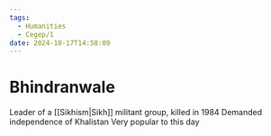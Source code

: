 ```yaml
---
tags:
  - Humanities
  - Cegep/1
date: 2024-10-17T14:58:09
---
```


# Bhindranwale

Leader of a [[Sikhism|Sikh]] militant group, killed in 1984
Demanded independence of Khalistan
Very popular to this day
